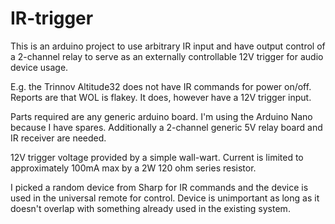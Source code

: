 # IR-trigger
This is an arduino project to use arbitrary IR input and have output control of a 2-channel relay to serve as an externally controllable 12V trigger for audio device usage.

E.g. the Trinnov Altitude32 does not have IR commands for power on/off.  Reports are that WOL is flakey.  It does, however have a 12V trigger input.  

Parts required are any generic arduino board.  I'm using the Arduino Nano because I have spares.  Additionally a 2-channel generic 5V relay board and IR receiver are needed.

12V trigger voltage provided by a simple wall-wart.  Current is limited to approximately 100mA max by a 2W 120 ohm series resistor.

I picked a random device from Sharp for IR commands and the device is used in the universal remote for control.  Device is unimportant as long as it doesn't overlap with something already used in the existing system.


